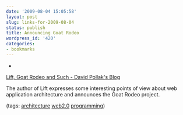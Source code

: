 ```yaml
---
date: '2009-08-04 15:05:58'
layout: post
slug: links-for-2009-08-04
status: publish
title: Announcing Goat Rodeo
wordpress_id: '420'
categories:
- bookmarks
---
```


  *


[Lift, Goat Rodeo and Such  - David Pollak's Blog](http://blog.lostlake.org/index.php?/archives/94-Lift,-Goat-Rodeo-and-Such.html)


The author of Lift expresses some interesting points of view about web application architecture and announces the Goat Rodeo project.


(tags: [architecture](http://delicious.com/eob/architecture) [web2.0](http://delicious.com/eob/web2.0) [programming](http://delicious.com/eob/programming))



